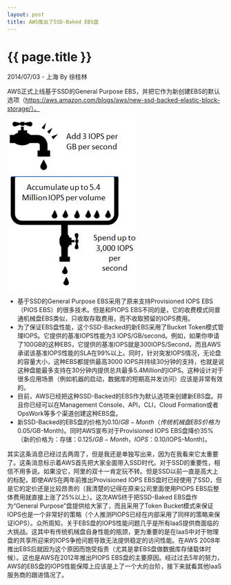 ```yaml
---
layout: post
title: AWS推出了SSD-Baked EBS盘
---
```


{{ page.title }}
================

<p class="meta">2014/07/03 - 上海 By 徐桂林</p>

AWS正式上线基于SSD的General Purpose EBS，并把它作为新创建EBS的默认选项（https://aws.amazon.com/blogs/aws/new-ssd-backed-elastic-block-storage/）。

![EBS Token Bucket](/images/2014-07-03/ebs-token-bucket.png)

- 基于SSD的General Purpose EBS采用了原来支持Provisioned IOPS EBS （PIOS EBS）的很多技术。但是和PIOPS EBS不同的是，它的收费模式同普通机械盘EBS类似，只收取存取费用，而不收取预留的IOPS费用。
- 为了保证EBS盘性能，这个SSD-Backed的新EBS采用了Bucket Token模式管理IOPS。它提供的基准IOPS性能为3 IOPS/GB/second。例如，如果你申请了100GB的这种EBS，它提供的基准IOPS就是300IOPS/Second，而且AWS承诺该基准IOPS性能的SLA在99%以上。同时，针对突发IOPS情况，无论盘的容量大小，这种EBS都提供最高3000 IOPS并持续30分钟的支持，也就是说这种盘能最多支持在30分钟内提供总共最多5.4Million的IOPS。这种设计对于很多应用场景（例如机器的启动，数据库的短期高并发访问）应该是非常有效的。
- 目前，AWS已经把这种SSD-Backed的EBS作为默认选项来创建新EBS盘。并且你已经可以在Management Console、API，CLI，Cloud Formation或者OpsWork等多个渠道创建这种EBS盘。
- 新SSD-Backed的EBS盘的价格为$0.10/GB-Month（传统机械盘EBS价格为$0.05/GB-Month)。同时AWS宣布对于Provisioned IOPS EBS盘降价35%（新的价格为：存储：$0.125/GB-Month，IOPS：$0.10/IOPS-Month)。

其实这条消息已经过去两周了，但是我还是单独写出来，因为在我看来它太重要了。这条消息标示着AWS首先把大家全面带入SSD时代。对于SSD的重要性，相信不用多说。如果没它，阿里的双十一肯定玩不转。但是SSD以前一直是高大上的标配，即使AWS在两年前推出Provisioned IOPS EBS盘时已经使用了SSD，但是它的定价还是比较昂贵的（我清楚的记得在原来公司里面使用PIOPS EBS后整体费用就直接上涨了25%以上）。这次AWS终于把SSD-Baked EBS盘作为“General Purpose”盘提供给大家了，而且采用了Token Bucket模式来保证IOPS也是一个非常好的策略（个人推测PIOPS已经在内部采用了同样的策略来保证IOPS）。众所周知，关于EBS盘的IOPS性能问题几乎是所有IaaS提供商面临的大挑战。这其中有传统机械盘自身性能的瓶颈，更为重要的是在IaaS中对于物理盘的共享所迎来的IOPS争抢问题导致无法提供稳定的访问性能。在AWS 2008年推出EBS后就因为这个原因而饱受指责（尤其是拿EBS盘做数据库存储载体时候）。这也是AWS在2012年推出PIOPS EBS盘的主要原因。经过过去5年的努力，AWS的EBS盘的IOPS性能保障上应该是上了一个大的台阶，接下来就看其他IaaS服务商的跟进情况了。

